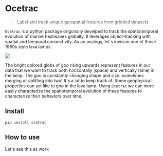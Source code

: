 # Ocetrac
> Label and track unique geospatial features from gridded datasets

`Ocetrac` is a python package origonally develped to track the spatiotemporal evolution of marine heatwaves globally. It leverages object-tracking with spatial and temporal connectivity. As an analogy, let's invision one of those 1960s style lava lamps. 

![](https://media.giphy.com/media/3o7WTIllyuaXi81krK/giphy.gif)

The bright colored globs of goo rising upwards represent features in our data that we want to track both horizontally (space) and vertically (time) in the lamp. The goo is constantly changing shape and size, sometimes merging or splitting into two! It's a lot to keep track of. Some geophysical properties can act like to goo in the lava lamp. Using `Ocetrac` we can more easily characterize the spatiotemporal evolution of these features to characterize their behaviors over time. 


## Install

`pip install ocetrac`

## How to use

Let's see this as work
